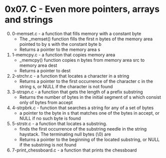 # 0x07. C - Even more pointers, arrays and strings

0. 0-memset.c - a function that fills memory with a constant byte
	* The _memset() function fills the first n bytes of the memory area pointed to by s with the constant byte b
	* Returns a pointer to the memory area s
1. 1-memcpy.c - a function that copies memory area
	* _memcpy() function copies n bytes from memory area src to memory area dest
	* Returns a pointer to dest
2. 2-strchr.c - a function that locates a character in a string
	* Returns a pointer to the first occurrence of the character c in the string s, or NULL if the character is not found
3. 3-strspn.c - a function that gets the length of a prefix substring
	* Returns the number of bytes in the initial segment of s which consist only of bytes from accept
4. 4-strpbrk.c -  function that searches a string for any of a set of bytes
	* a pointer to the byte in s that matches one of the bytes in accept, or NULL if no such byte is found
5. 5-strstr.c - a function that locates a substring.
	* finds the first occurrence of the substring needle in the string haystack. The terminating null bytes (\0) are
	* Returns a pointer to the beginning of the located substring, or NULL if the substring is not found
6. 7-print_chessboard.c - a function that prints the chessboard
